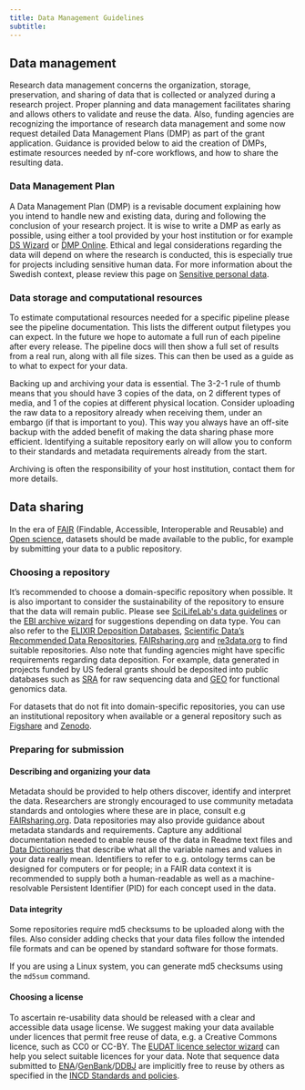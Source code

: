 ```yaml
---
title: Data Management Guidelines
subtitle:
---
```


## Data management
Research data management concerns the organization, storage, preservation, and sharing of data that is collected or analyzed during a research project. Proper planning and data management facilitates sharing and allows others to validate and reuse the data. Also, funding agencies are recognizing the importance of research data management and some now request detailed Data Management Plans (DMP) as part of the grant application. Guidance is provided below to aid the creation of DMPs, estimate resources needed by nf-core workflows, and how to share the resulting data.

### Data Management Plan

A Data Management Plan (DMP) is a revisable document explaining how you intend to handle new and existing data, during and following the conclusion of your research project.
It is wise to write a DMP as early as possible, using either a tool provided by your host institution or for example
[DS Wizard](https://ds-wizard.org/) or [DMP Online](https://dmponline.dcc.ac.uk/).
Ethical and legal considerations regarding the data will depend on where the research is conducted, this is especially true for projects including sensitive human data. For more  information about the Swedish context, please review this page on [Sensitive personal data](https://scilifelab-data-guidelines.readthedocs.io/en/latest/docs/general/sensitive_data.html).

### Data storage and computational resources

To estimate computational resources needed for a specific pipeline please see the pipeline documentation. This lists the different output filetypes you can expect.
In the future we hope to automate a full run of each pipeline after every release. The pipeline docs will then show a full set of results from a real run, along with all file sizes. This can then be used as a guide as to what to expect for your data.

Backing up and archiving your data is essential. The 3-2-1 rule of thumb means that you should have 3 copies of the data, on 2 different types of media, and 1 of the copies at different physical location. Consider uploading the raw data to a repository already when receiving them, under an embargo (if that is important to you). This way you always have an off-site backup with the added benefit of making the data sharing phase more efficient. Identifying a suitable repository early on will allow you to conform to their standards and metadata requirements already from the start.

Archiving is often the responsibility of your host institution, contact them for more details.

## Data sharing

In the era of [FAIR](https://www.force11.org/group/fairgroup/fairprinciples) (Findable, Accessible, Interoperable and Reusable) and [Open science](https://www.vr.se/english/mandates/open-science/open-access-to-research-data.html), datasets should be made available to the public, for example by submitting your data to a public repository.

### Choosing a repository

It’s recommended to choose a domain-specific repository when possible. It is also important to consider the sustainability of the repository to ensure that the data will remain public. Please see [SciLifeLab's data guidelines](https://scilifelab-data-guidelines.readthedocs.io/en/latest/docs/index.html) or the [EBI archive wizard](https://www.ebi.ac.uk/submission/) for suggestions depending on data type. You can also refer to the [ELIXIR Deposition Databases](https://elixir-europe.org/services/tag/elixir-deposition-databases), [Scientific Data’s Recommended Data Repositories](https://www.nature.com/sdata/policies/repositories), [FAIRsharing.org](https://fairsharing.org/databases/) and [re3data.org](https://www.re3data.org/) to find suitable repositories.
Also note that funding agencies might have specific requirements regarding data deposition. For example, data generated in projects funded by US federal grants should be deposited into public databases such as [SRA](https://www.ncbi.nlm.nih.gov/sra) for raw sequencing data and [GEO](https://www.ncbi.nlm.nih.gov/geo/) for functional genomics data.

For datasets that do not fit into domain-specific repositories, you can use an institutional repository when available or a general repository such as [Figshare](https://figshare.com/) and [Zenodo](https://zenodo.org/).

### Preparing for submission

#### Describing and organizing your data

Metadata should be provided to help others discover, identify and interpret the data. Researchers are strongly encouraged to use community metadata standards and ontologies where these are in place, consult e.g [FAIRsharing.org](https://fairsharing.org/databases/). Data repositories may also provide guidance about metadata standards and requirements. Capture any additional documentation needed to enable reuse of the data in Readme text files and [Data Dictionaries](https://help.osf.io/hc/en-us/articles/360019739054-How-to-Make-a-Data-Dictionary) that describe what all the variable names and values in your data really mean. Identifiers to refer to e.g. ontology terms can be designed for computers or for people; in a FAIR data context it is recommended to supply both a human-readable as well as a machine-resolvable Persistent Identifier (PID) for each concept used in the data.

#### Data integrity

Some repositories require md5 checksums to be uploaded along with the files. Also consider adding checks that your data files follow the intended file formats and can be opened by standard software for those formats.

If you are using a Linux system, you can generate md5 checksums using the `md5sum` command.

#### Choosing a license

To ascertain re-usability data should be released with a clear and accessible data usage license. We suggest making your data available under licences that permit free reuse of data, e.g. a Creative Commons licence, such as CC0 or CC-BY. The [EUDAT licence selector wizard](https://ufal.github.io/public-license-selector/) can help you select suitable licences for your data.
Note that sequence data submitted to [ENA](https://www.ebi.ac.uk/ena)/[GenBank](https://www.ncbi.nlm.nih.gov/genbank/)/[DDBJ](https://www.ddbj.nig.ac.jp/index-e.html) are implicitly free to reuse by others as specified in the [INCD Standards and policies]( https://www.ebi.ac.uk/ena/standards-and-policies).
